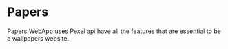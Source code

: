# Papers
Papers WebApp uses Pexel api have all the features that are essential to be a wallpapers website.
